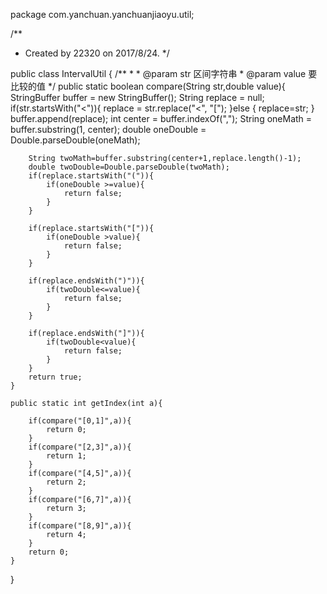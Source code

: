 package com.yanchuan.yanchuanjiaoyu.util;

/**
 * Created by 22320 on 2017/8/24.
 */

public class IntervalUtil {
    /**
     *
     * @param str 区间字符串
     * @param value 要比较的值
     */
    public static boolean compare(String str,double value){
        StringBuffer buffer = new StringBuffer();
        String replace = null;
        if(str.startsWith("<")){
            replace = str.replace("<", "[");
        }else {
            replace=str;
        }
        buffer.append(replace);
        int center = buffer.indexOf(",");
        String oneMath = buffer.substring(1, center);
        double oneDouble = Double.parseDouble(oneMath);

        String twoMath=buffer.substring(center+1,replace.length()-1);
        double twoDouble=Double.parseDouble(twoMath);
        if(replace.startsWith("(")){
            if(oneDouble >=value){
                return false;
            }
        }

        if(replace.startsWith("[")){
            if(oneDouble >value){
                return false;
            }
        }

        if(replace.endsWith(")")){
            if(twoDouble<=value){
                return false;
            }
        }

        if(replace.endsWith("]")){
            if(twoDouble<value){
                return false;
            }
        }
        return true;
    }

    public static int getIndex(int a){

        if(compare("[0,1]",a)){
            return 0;
        }
        if(compare("[2,3]",a)){
            return 1;
        }
        if(compare("[4,5]",a)){
            return 2;
        }
        if(compare("[6,7]",a)){
            return 3;
        }
        if(compare("[8,9]",a)){
            return 4;
        }
        return 0;
    }
}

